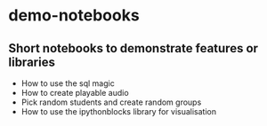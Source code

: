 # demo-notebooks
## Short notebooks to demonstrate features or libraries

* How to use the sql magic
* How to create playable audio
* Pick random students and create random groups
* How to use the ipythonblocks library for visualisation
